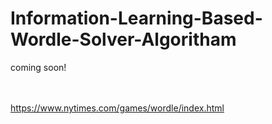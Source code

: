 # Information-Learning-Based-Wordle-Solver-Algoritham

coming soon!

<br><br>
https://www.nytimes.com/games/wordle/index.html
